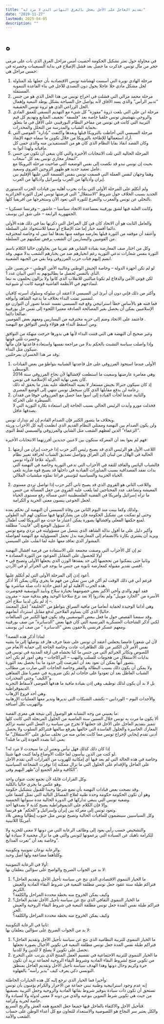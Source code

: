 ```yaml
---
title: "تقديم العاجل على الآجل يعجل بالغرق النهائي الذي لا مرد له"
date: "2019-11-27"
lastmod: 2025-04-05
description: ""
---
```

# **ه**

في محاولة حول تعثر تشكيل الحكومة أحصيت أمس مراحل الغرق الذي بات على مرمى حجر من مآل تونس. فذكرت ما حصل بعد فشل الإصلاح في بداية السبعينات وحصرته في خمس مراحل هي:  
1. مرحلة الهادي نويرة التي أسست لهشاشة تونس الاقتصادية بأن جعلها بلد المناولة لحل مشكل مادي حلا عاجلا يحول دون التصدي للآجل في بناء القاعدة التنموية المستقلة.  
2. مرحلة محمد مزالي التي فشلت في اخراج تونس من هذا الحل الذي هو من جنس “تدبير الرأس” والذي يسد الآفاق لأنه يواصل حل السياحة بشكل يوطد التبعية وإهمال الحل الزراعي الذي هو ثروة تونس الحقيقية.  
3. مرحلة ابن علي التي بلغت ذروة “مفوزة” كل شيء مع التهديم النسقي للعمق المادي والروحي بتهشيش تونس خلقيا خاصة بعد “فلسفة” تجفيف المنابع وتهديم كل قيم التربية التي كانت في تونس من مفاخر النظام البورقيبي على الأقل في ما يتعلق بحماية الشباب والمدرسة من التحلل والمخدرات.  
4. مرحلة السبسي التي أحاطت بالترويكا قبلها وبعدها واكتفت “بإدارة” الفوضى التي أراد استعمالها للإطاحة بالترويكا من خلال تكوين ما سماه جبهة الإنقاذ.  
وكان القصد انقاذ بقايا النظام الذي كان هو من المستفيدين منه والذي حمى كل مافياته ولهذا أتوا به.  
5. المرحلة الحالية التي تلت الانتخابات الأخيرة والتي كان ينبغي أن تكون من جنس انفجار مجاري تونس بعد كل “سحاب”.  
بحيث إن تونس تبدو قد نكصت إلى نفس الوضعية التي صاحبت مرحلة الترويكا مع عامل تعقيد جديد هو ظهور الزوجين القروي وسعيد.  
وهما وجهان لنفس العملة التي قسمت تونس بنفس القسمة التي عليها الإقليم بين إيران وأذيالها من العرب وإسرائيل وأذيالها من العرب.

ولم أتكلم على المرحلة الأولى التي بدأت بحرب أهلية بين قيادات الحزب الدستوري الجديد بسبب الخلاف حول شروط “الاستقلال” التي فرضتها تونس لعزل الثورة الجزائرية بالتخلي عن تونس والمغرب والتفرغ للثورة التي تعود الآن وستخرجها من افريقيا كلها.

وكانت الغلبة فيها لشق بورقيبة بمساعدة الاتحاد سياسيا – عاشور – وفرنسا عسكريا – الجمهورية الرابعة – على شق ابن يوسف.

والعامل الثابث هو أن الاتحاد كان في كل المراحل التي ذكرتها بما في ذلك هذه الأولى دائما أفسد خيار إما ضد الإصلاح أو سعيا للاستحواذ على السلطة.  
وأعتقد أن موقفه من الثورة قبلها يعارضه موقفه منها بعدها لما تبين له وخاصة لمخترقيه من القوميين واليساريين أن الشعب يرفض تمكينهم من السلطة.

وكل من اختار صف المعارضة بقيادة الشابي هم تقريبا من يحاولون حاليا الكلام باسم الثورة بنفس شعارات تدعي الثورية رغم انحيازهم ضد من يختارهم الشعب بدلا منهم. وقد انضم إليهم فتات حزب المرزوقي وما بقي من الجبهة الشعبية.

لو لم تكن أجهزة الدولة – وخاصة الجيش الوطني وغالبية الأمن الوطني – حريصين على النأي بالنفس لحصل ما يطالبونهم به أعني البيان عدد 1.  
لكن قوتي الأمن والدفاع لم تكونا ميالتين للانقلاب الذي كانوا ولا يزالون يحلمون به تبعا لنماذجهم في الأنظمة الفاشية قومية كانت أو شيوعية.

وأكثر من ذلك فإني دون أن أبرئ ابن السبسي لا اعتقد أن سلوكه وسلوك أسرته كافيان لتفسير تفتت النداء بخلاف ما يدعيه الشاهد وأبواقه.  
فما فتته هو بالأساس خطأ استراتيجي وقع فيه السبسي نفسه عندما تصور أن التوازن مع الإسلاميين يمكن أن يحصل بغير المصالحة الصادقة معتبرا اللجوء إلى نفس حل بورقيبة صالحا دائما.  
فاعتمد على الاتحاد وضم إلى حزبه مخترقيه من اليساريين ومعهم بعض القوميين .  
ومن أسقط النداء هم هؤلاء وليس التوافق مع النهضة.

وغير صحيح أن النهضة هي التي فتتت النداء لأنها هي بدورها خرجت منهكة من التوافق وخسرت ثلثي قوتها.  
وإذا واصلت سياسة التشبث بالحكم بدلا من مراجعة نفسها واستعادة قاعدتها فإن مآلها سيكون مثل النداء.  
وقد مر هذا الخسران بمرحلتين:  
1. الأولى عندما استحوذ المرزوقي على جل قاعدتها الشبابية بتواطؤ من بعض القيادات الوسطى.  
وهي مغامرة عارضتها وسعيت ما استطعت لإفشالها لأن نجاح المرزوقي سنة 2014 كان يعني نهاية الحركة الإسلامية في تونس.  
إذ كان سيكون جنرالا بجيش مستعار لا يعنيه المحافظة عليه بقدر ما يحقق له ذلك زعامة لن يدفع مقابلها الذي كان سيجعل تونس تنتهي إلى الوضع المصري.  
2. والثانية عندما لجأت القيادة إلى أسوأ مما حصل مع المرزوقي خوفا من فقدان السيطرة على الحركة.  
فخذلت مورو وأيدت الرئيس الحالي بسبب الحاجة إلى استعادة بكارة الثورية التي لا يصدقها عاقل.

وبخلاف ما يتصور الكثير فإن الصدام القادم إن لم نتدارك تونس.  
ولن يكون الصدام بين النهضة وممثلي النظام القديم الذي انظمت إليه كل الأحزاب وريثة “الزعماء” الذين لفظهم الشعب مثل الشابي والمرزوقي والسبسي لفظ النوى.

فهم لم يعوا بعد أن المعركة ستكون بين لاعبين جديدين أفرزتهما الانتخابات الأخيرة:

1. اللاعب الأول هو الرئيس الذي قد يصبح رئيس أكبر حزب إذا خرجت إيران من أزمتها الحالية في الهلال من لبنان إلى العراق وتواصل تصديق الشباب لخرافة تغيير نظام الدولة علاجا لأدواء تونس.  
فالشباب اليائس والفاقد للثقة في الأحزاب التي تدعي الثورية وخاصة في النهضة التي بدات تفقد المصداقية بسبب المناورات القيادية في داخلها قد يصبح قوة ضاربة تلغي الحياة الحزبية والسياسية لتؤسس فراغا تملؤه ميلشيات الملالي.

2. واللاعب الثاني هو القروي الذي قد يصبح ثاني أكبر حزب إذا تواصل تردي مستوى المعيشة وتضاعف عدد المحتاجين لما يلعب عليه القروي من جعل المسألة من جنس ما تراه إسرائيل وأمريكا في القضية الفلسطينية أعني مسألة رفع مستوى الحياة لجعل الجوعى ينسون معنى الحرية و الكرامة.

ولذلك وكما بينت منذ اليوم الثاني من وفاة السبسي أن النهضة لن تحكم بعده.  
وحتى لو تمكنت من تشكيل الحكومة فإن من يشاركونها فيها ستكون لهم اليد الطولى لمنع حكمها الفعلي وافشالها بصورة يمكن اعتبار ما حدث مع الترويكا لعب أطفال.  
اذ سيؤول الوضع إلى “فاييت” مطلقة.  
وأكبر دليل على ما أقول نذالة الشاهد الذي يتنصل من مسؤوليته في تردي وضع تونس ويريد أن يشتري بكارة بالانضمام إلى المعارضة بدل تحمل المسؤولية مع النهضة لمواصلة المشوار الذي تعاقد معها عليه لما انقلب على السبسي.

ثم إن كل الأحزاب التي وصفت مجمعة على الاستفادة من فرصة افشال النهضة  
• أولا للحصول على المقابل الموعود من الثورة المضادة  
• وثانيا حتى يتمكنوا من تحجميها إلى حد يفقدها الوزن الذي يجعلها الأولى وتصبح في أقصى تقدير مقبولة كمعارضة ثانوية من جنس ما يوجد في الجزائر أو في الأردن.

أعود إذن إلى المرحلة الأولى التي لم أتكلم عليها.  
فرغم أني في ذلك الوقت لم أكن في سن تمكن من فهم ما يجري وكان يمكن ألا أذكر هذه الحرب الأهلية لو لم أعش حادثة ذات صلة مباشرة بها.  
فقد أتهم والدي وأخي الأكبر بعض خصومهما بحيازة سلاح وتأييد اليوسفية فحوصرت الأسرة من “الجارد موبيل” ولم يغادروا إلا بعد نزع سلاحنا الوحيد وهو بندقية صيد – مقرون – إذ لم يكن لدينا سلاح آخر.  
وهي أداتنا الوحيدة لحماية أنعامنا من مافية السراق بتواطؤ من “الخليفة” (مثل المعتمد حاليا) الذي كان يساوم الفلاحين لدفع مقابل استرداد أنعامهم.  
وقد سمعنا القصص حول ما فعل ببعض اليوسفيين وقد يكون فيها الكثير من المبالغات.  
لكني أذكر الشاحنات العسكرية الفرنسية التي كان فيها بعض “الدساترة” من صف بورقيبة ومعهم عسكر فرنسي يلاحقون بعض “الدساترة ” من صف ابن يوسف.

لماذا أذكر هذه القصة؟  
لأن لي شعورا غامضا يجعلني أعتقد أن تونس على شفا جرف هار قد يوصلها إلى ما يشبه نفس الأمر لأن الكثير من تلك الظاهرات عادت وخاصة الحاجة إلى حماية الأنعام من اللصوص وتكاثر الجرائم التي من جنس ما كنا نخشاه في أزقة المدينة في تونس في بدايات الاستقلال من هجومات للسلب والنهب – البراكاجات – وهي أمور لم يكن أحد يتصور أنها يمكن أن تعود بعد أن انقرضت إلى حدود ما بدأ يحصل بعد الثورة.  
ولا يمكن أن يكون ذلك بسبب البطالة والفقر وخاصة الحاجات التي صارت من مطالب الشباب العاطل بعد أن تعودوا على حاجات لم تكن ضرورية في عصرنا مثل المقاهي و”الكيف” وحتى المخدرات.  
بل لا بد أن يكون لذلك توظيف وهي إذن بقيادة مافية ما هدفها الفوضى لأسقاط التجربة الديموقراطية.  
وهي أحد فروع الإرهاب.  
والأحداث اليوم – الوردانين – تكشف الشبكات التي تديرها وتدير معها العمليات الإرهابية والتهريب بكل أصنافه.

ما يعنيني من وجه التشابه هو الوصول إلى نتيجة هي مغزى القصة:  
ألا يكون ما مرت به تونس خلال الستين سنة الماضية من الحلول المرتجلة التي كانت كلها تتميز بتقديم العاجل على الآجل قد جعلتها لا تخرج من سياسة رد الفعل التي تشبه تراكم المعارك الخاسرة والحلول الفاسدة التي خالفها يقرقع سالفها فتتراكم السلوب ولا يحصل أدنى تقدم إيجابي لإخراج تونس مما كانت تعاني منه من تخلف سابق على “الاستقلال” ما يعني أننا بصدد العودة إلى ما قبله؟

إذا كان ذلك كذلك فهل نيأس ونعتبر أن ما سيحدث لا مرد له؟  
لو كنت من الذين ييأسون لما حللت الأوضاع ولما كتبت فيها شيئا.  
وخاصة في هذه الحالة التي لم يعد فيها أي إمكانية للهروب من القرارات التي تقدم الآجل على العاجل والإقدام على الحلول التي ما تزال ممكنة إذا توفرت الشجاعة السياسية الكافية وعلم الجميع أن”ظهر البهيم وفى”.

وكل القرارات قابلة لأن تجمع تحت عنوان واحد.  
وهو عكس ما يجري حاليا بالكلية.  
وقد نصحت بعض قيادات النهضة بأن تضع شرطا وحيدا للقبول بتشكيل حكومة.  
وهو أن تكون الحكومة حكومة وحدة طنية لعلاج المسائل التالية التي تمثل كشفا على وضعية تونس التي ينبغي تداركها في الدورة الحالية مدة سنواتها الخمسة.  
وإلا فإن الكلام على الديموقراطية يصبح كذبة لا يصدقها أحد.  
وتعود تونس إلى معركة بين إيران وإسرائيل و”الحكم” هو فرنسا.  
وكل السياسيين سينضمون للمافيات الحالية وتصبح تونس مثل جنوب إيطاليا وبعض بلاد أمريكا اللاتينية.

والتشخيص حسب رأيي يعود إلى وظائف الرعاية التي من دونها لا معنى للحرية ولا للكرامة ناهيك عن السيادة التي يزعمونها لتونس والتي هي ما تزال محمية لا سيادة لها وخاصة بعد أن “تعرت المذابح”.

والرعاية نوعان تموينية وتكوينية.  
وكلتاهما مضاعفة ولها أصل وحيد.

أولا في الرعاية التموينية:  
لا بد من الجواب الصريح والواضح على سؤالين يتعلقان بها:  
1. ما الخيار التنموي الاقتصادي الذي نتج عن سياسة تأجيل الآجل وتقديم العاجل؟  
فتراكم طيلة ستة عقود جعل تونس مطلقة التبعية في شروط البقاء المادية والعيش الكريم.  
وكيف يمكن الخروج منه بخطة محددة المراحل والكلفة؟  
2. ما الخيار التنموي الثقافي الذي نتج عن سياسة تأجيل الآجل تقديم العاجل؟  
فتراكم طيلة نفس المدة جعل تونس مطلقة التبعية في شروط البقاء الروحية والعيش الحر.  
وكيف يمكن الخروج منه بخطة محددة المراحل والكلفة؟

ثانيا في الرعاية التكوينية:  
لا بد من الجواب الصريح على سؤالين يتعلقان بها:  
1. ما الخيار التنموي للتربية النظامية الذي نتج عن سياسة تأجيل الآجل وتقديم العاجل؟  
فتراكم طيلة نفس المدة جعل تونس مطلقة التبعية في تكوين الأجيال بصورة تجعلها تحصل على تكوين لا يصلح لا للدين ولا للدنيا.  
2. ما الخيار التنموي للتربية الاجتماعية في تقسيم العمل المنتج الذي يترتب على التخرج من تكوين منتج لشروط البقاء المادية وشروط البقاء الروحية لجماعة تريد أن تكون حرة وكريم وحال دونها وهذا الهدف سياسة تأجيل الآجل وتقديم العاجل بمنطق التونسي ذكي يعرف كيف “يدبر رأسه” بالفهلوة.

وأخيرا فما الخيار الذي ترجع إليه كل هذه الخيارات الخاطئة:  
إنه عدم وجود استراتيجية وطنية تبني جماعة من الاحرار والكرام يؤمنون بأن تونس تستحق أن تكون ذات سيادة بتوفير شروط بقائها المادية والروحية وجعل التربية بصنفيها من حيث هي تكوين شرط التموين بنوعيه والذي من دونه لا معنى لدولة ولا لسيادة ولا خاصة لحرية وكرامة.  
فتأجيل الآجل والاكتفاء بالعاجل فيها جميعا جعل الجميع همه الغش والربح السريع.  
والكل يعتبر سر النجاح هو اللصوصية والاستعداد للتعاون مع كل أعداء الوطن على حساب الشعب والأمة.

###
